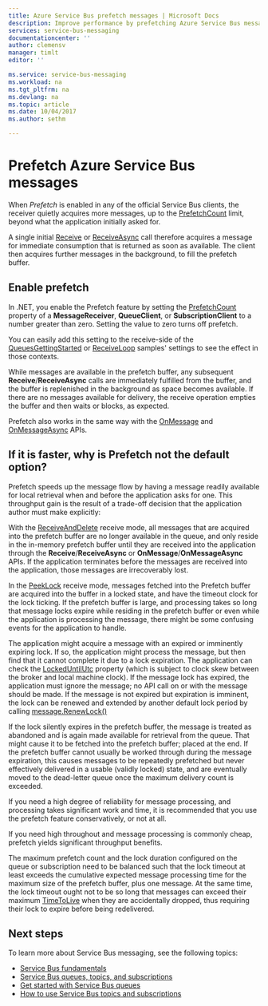 ```yaml
---
title: Azure Service Bus prefetch messages | Microsoft Docs
description: Improve performance by prefetching Azure Service Bus messages.
services: service-bus-messaging
documentationcenter: ''
author: clemensv
manager: timlt
editor: ''

ms.service: service-bus-messaging
ms.workload: na
ms.tgt_pltfrm: na
ms.devlang: na
ms.topic: article
ms.date: 10/04/2017
ms.author: sethm

---
```


# Prefetch Azure Service Bus messages

When *Prefetch* is enabled in any of the official Service Bus clients, the receiver quietly acquires more messages, up to the [PrefetchCount](/dotnet/api/microsoft.azure.servicebus.queueclient.prefetchcount#Microsoft_Azure_ServiceBus_QueueClient_PrefetchCount) limit, beyond what the application initially asked for.

A single initial [Receive](/dotnet/api/microsoft.servicebus.messaging.queueclient.receive) or [ReceiveAsync](/dotnet/api/microsoft.azure.servicebus.core.messagereceiver.receiveasync) call therefore acquires a message for immediate consumption that is returned as soon as available. The client then acquires further messages in the background, to fill the prefetch buffer.

## Enable prefetch

In .NET, you enable the Prefetch feature by setting the [PrefetchCount](/dotnet/api/microsoft.azure.servicebus.queueclient.prefetchcount#Microsoft_Azure_ServiceBus_QueueClient_PrefetchCount) property of a **MessageReceiver**, **QueueClient**, or **SubscriptionClient** to a number greater than zero. Setting the value to zero turns off prefetch.

You can easily add this setting to the receive-side of the [QueuesGettingStarted](https://github.com/Azure/azure-service-bus/tree/master/samples/DotNet/Microsoft.ServiceBus.Messaging/QueuesGettingStarted) or [ReceiveLoop](https://github.com/Azure/azure-service-bus/tree/master/samples/DotNet/Microsoft.ServiceBus.Messaging/ReceiveLoop) samples' settings to see the effect in those contexts.

While messages are available in the prefetch buffer, any subsequent **Receive**/**ReceiveAsync** calls are immediately fulfilled from the buffer, and the buffer is replenished in the background as space becomes available. If there are no messages available for delivery, the receive operation empties the buffer and then waits or blocks, as expected.

Prefetch also works in the same way with the [OnMessage](/dotnet/api/microsoft.servicebus.messaging.queueclient.onmessage) and [OnMessageAsync](/dotnet/api/microsoft.servicebus.messaging.queueclient.onmessageasync) APIs.

## If it is faster, why is Prefetch not the default option?

Prefetch speeds up the message flow by having a message readily available for local retrieval when and before the application asks for one. This throughput gain is the result of a trade-off decision that the application author must make explicitly:

With the [ReceiveAndDelete](/dotnet/api/microsoft.azure.servicebus.receivemode.receiveanddelete) receive mode, all messages that are acquired into the prefetch buffer are no longer available in the queue, and only reside in the in-memory prefetch buffer until they are received into the application through the **Receive**/**ReceiveAsync** or **OnMessage**/**OnMessageAsync** APIs. If the application terminates before the messages are received into the application, those messages are irrecoverably lost.

In the [PeekLock](/dotnet/api/microsoft.azure.servicebus.receivemode.peeklock) receive mode, messages fetched into the Prefetch buffer are acquired into the buffer in a locked state, and have the timeout clock for the lock ticking. If the prefetch buffer is large, and processing takes so long that message locks expire while residing in the prefetch buffer or even while the application is processing the message, there might be some confusing events for the application to handle.

The application might acquire a message with an expired or imminently expiring lock. If so, the application might process the message, but then find that it cannot complete it due to a lock expiration. The application can check the [LockedUntilUtc](/dotnet/api/microsoft.azure.servicebus.core.messagereceiver.lockeduntilutc#Microsoft_Azure_ServiceBus_Core_MessageReceiver_LockedUntilUtc) property (which is subject to clock skew between the broker and local machine clock). If the message lock has expired, the application must ignore the message; no API call on or with the message should be made. If the message is not expired but expiration is imminent, the lock can be renewed and extended by another default lock period by calling [message.RenewLock()](/dotnet/api/microsoft.azure.servicebus.core.messagereceiver.renewlockasync#Microsoft_Azure_ServiceBus_Core_MessageReceiver_RenewLockAsync_System_String_)

If the lock silently expires in the prefetch buffer, the message is treated as abandoned and is again made available for retrieval from the queue. That might cause it to be fetched into the prefetch buffer; placed at the end. If the prefetch buffer cannot usually be worked through during the message expiration, this causes messages to be repeatedly prefetched but never effectively delivered in a usable (validly locked) state, and are eventually moved to the dead-letter queue once the maximum delivery count is exceeded.

If you need a high degree of reliability for message processing, and processing takes significant work and time, it is recommended that you use the prefetch feature conservatively, or not at all.

If you need high throughout and message processing is commonly cheap, prefetch yields significant throughput benefits.

The maximum prefetch count and the lock duration configured on the queue or subscription need to be balanced such that the lock timeout at least exceeds the cumulative expected message processing time for the maximum size of the prefetch buffer, plus one message. At the same time, the lock timeout ought not to be so long that messages can exceed their maximum [TimeToLive](/dotnet/api/microsoft.azure.servicebus.message.timetolive#Microsoft_Azure_ServiceBus_Message_TimeToLive) when they are accidentally dropped, thus requiring their lock to expire before being redelivered.

## Next steps

To learn more about Service Bus messaging, see the following topics:

* [Service Bus fundamentals](service-bus-fundamentals-hybrid-solutions.md)
* [Service Bus queues, topics, and subscriptions](service-bus-queues-topics-subscriptions.md)
* [Get started with Service Bus queues](service-bus-dotnet-get-started-with-queues.md)
* [How to use Service Bus topics and subscriptions](service-bus-dotnet-how-to-use-topics-subscriptions.md)

